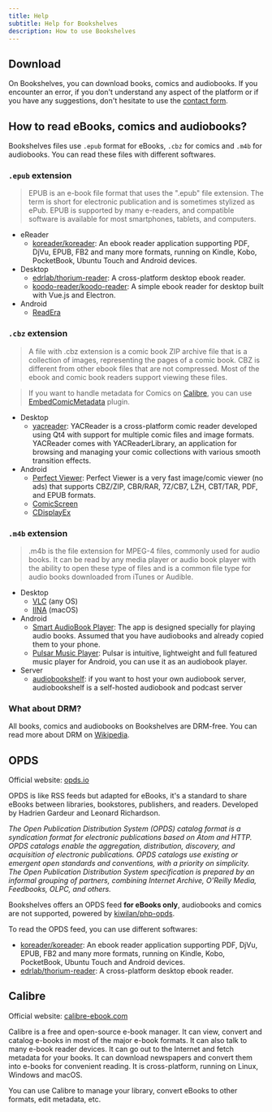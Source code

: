 ```yaml
---
title: Help
subtitle: Help for Bookshelves
description: How to use Bookshelves
---
```


## Download

On Bookshelves, you can download books, comics and audiobooks. If you encounter an error, if you don't understand any aspect of the platform or if you have any suggestions, don't hesitate to use the [contact form](/form/message).

## How to read eBooks, comics and audiobooks?

Bookshelves files use `.epub` format for eBooks, `.cbz` for comics and `.m4b` for audiobooks. You can read these files with different softwares.

### `.epub` extension

> EPUB is an e-book file format that uses the ".epub" file extension. The term is short for electronic publication and is sometimes stylized as ePub. EPUB is supported by many e-readers, and compatible software is available for most smartphones, tablets, and computers.

-   eReader
    -   [koreader/koreader](https://github.com/koreader/koreader): An ebook reader application supporting PDF, DjVu, EPUB, FB2 and many more formats, running on Kindle, Kobo, PocketBook, Ubuntu Touch and Android devices.
-   Desktop
    -   [edrlab/thorium-reader](https://github.com/edrlab/thorium-reader): A cross-platform desktop ebook reader.
    -   [koodo-reader/koodo-reader](https://github.com/koodo-reader/koodo-reader): A simple ebook reader for desktop built with Vue.js and Electron.
-   Android
    -   [ReadEra](https://play.google.com/store/apps/details?id=org.readera)

### `.cbz` extension

> A file with .cbz extension is a comic book ZIP archive file that is a collection of images, representing the pages of a comic book. CBZ is different from other ebook files that are not compressed. Most of the ebook and comic book readers support viewing these files.

> If you want to handle metadata for Comics on [Calibre](https://calibre-ebook.com/), you can use [EmbedComicMetadata](https://www.mobileread.com/forums/showthread.php?t=264710) plugin.

-   Desktop
    -   [yacreader](https://www.yacreader.com/downloads): YACReader is a cross-platform comic reader developed using Qt4 with support for multiple comic files and image formats. YACReader comes with YACReaderLibrary, an application for browsing and managing your comic collections with various smooth transition effects.
-   Android
    -   [Perfect Viewer](https://play.google.com/store/apps/details?id=com.rookiestudio.perfectviewer): Perfect Viewer is a very fast image/comic viewer (no ads) that supports CBZ/ZIP, CBR/RAR, 7Z/CB7, LZH, CBT/TAR, PDF, and EPUB formats.
    -   [ComicScreen](https://play.google.com/store/apps/details?id=com.viewer.comicscreen)
    -   [CDisplayEx](https://play.google.com/store/apps/details?id=com.progdigy.cdisplay.free)

### `.m4b` extension

> .m4b is the file extension for MPEG-4 files, commonly used for audio books. It can be read by any media player or audio book player with the ability to open these type of files and is a common file type for audio books downloaded from iTunes or Audible.

-   Desktop
    -   [VLC](https://www.videolan.org/) (any OS)
    -   [IINA](https://iina.io/) (macOS)
-   Android
    -   [Smart AudioBook Player](https://play.google.com/store/apps/details?id=ak.alizandro.smartaudiobookplayer): The app is designed specially for playing audio books. Assumed that you have audiobooks and already copied them to your phone.
    -   [Pulsar Music Player](https://play.google.com/store/apps/details?id=com.rhmsoft.pulsar): Pulsar is intuitive, lightweight and full featured music player for Android, you can use it as an audiobook player.
-   Server
    -   [audiobookshelf](https://github.com/advplyr/audiobookshelf): if you want to host your own audiobook server, audiobookshelf is a self-hosted audiobook and podcast server

### What about DRM?

All books, comics and audiobooks on Bookshelves are DRM-free. You can read more about DRM on [Wikipedia](https://en.wikipedia.org/wiki/Digital_rights_management).

## OPDS

Official website: [opds.io](https://opds.io/)

OPDS is like RSS feeds but adapted for eBooks, it's a standard to share eBooks between libraries, bookstores, publishers, and readers. Developed by Hadrien Gardeur and Leonard Richardson.

_The Open Publication Distribution System (OPDS) catalog format is a syndication format for electronic publications based on Atom and HTTP. OPDS catalogs enable the aggregation, distribution, discovery, and acquisition of electronic publications. OPDS catalogs use existing or emergent open standards and conventions, with a priority on simplicity. The Open Publication Distribution System specification is prepared by an informal grouping of partners, combining Internet Archive, O'Reilly Media, Feedbooks, OLPC, and others._

Bookshelves offers an OPDS feed **for eBooks only**, audiobooks and comics are not supported, powered by [kiwilan/php-opds](https://github.com/kiwilan/php-opds).

To read the OPDS feed, you can use different softwares:

-   [koreader/koreader](https://github.com/koreader/koreader): An ebook reader application supporting PDF, DjVu, EPUB, FB2 and many more formats, running on Kindle, Kobo, PocketBook, Ubuntu Touch and Android devices.
-   [edrlab/thorium-reader](https://github.com/edrlab/thorium-reader): A cross-platform desktop ebook reader.

## Calibre

Official website: [calibre-ebook.com](https://calibre-ebook.com/)

Calibre is a free and open-source e-book manager. It can view, convert and catalog e-books in most of the major e-book formats. It can also talk to many e-book reader devices. It can go out to the Internet and fetch metadata for your books. It can download newspapers and convert them into e-books for convenient reading. It is cross-platform, running on Linux, Windows and macOS.

You can use Calibre to manage your library, convert eBooks to other formats, edit metadata, etc.
